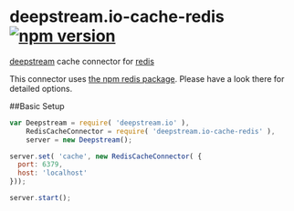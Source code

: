 # deepstream.io-cache-redis [![npm version](https://badge.fury.io/js/deepstream.io-cache-redis.svg)](http://badge.fury.io/js/deepstream.io-cache-redis)

[deepstream](http://deepstream.io) cache connector for [redis](http://redis.io/)

This connector uses [the npm redis package](https://www.npmjs.com/package/redis). Please have a look there for detailed options.

##Basic Setup
```javascript
var Deepstream = require( 'deepstream.io' ),
    RedisCacheConnector = require( 'deepstream.io-cache-redis' ),
    server = new Deepstream();

server.set( 'cache', new RedisCacheConnector( { 
  port: 6379, 
  host: 'localhost' 
}));

server.start();
```
